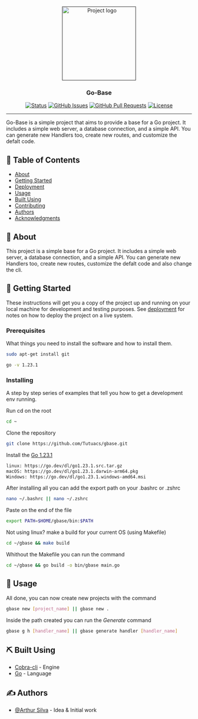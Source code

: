 <p align="center">
  <a href="" rel="noopener">
 <img class="" width=200px height=200px src="https://utfs.io/f/oB0PkguUYigmfpwItcvHJ0FhWIeXPNdfEA8DosjVt5Znw9zc" alt="Project logo"></a>
</p>

<h3 align="center">Go-Base</h3>

<div align="center">

[![Status](https://img.shields.io/badge/status-active-success.svg)]()
[![GitHub Issues](https://img.shields.io/github/issues/kylelobo/The-Documentation-Compendium.svg)](https://github.com/Tutuacs/gbase/issues)
[![GitHub Pull Requests](https://img.shields.io/github/issues-pr/kylelobo/The-Documentation-Compendium.svg)](https://github.com/Tutuacs/gbase/pulls)
[![License](https://img.shields.io/badge/license-MIT-blue.svg)](/LICENSE)

</div>

---

<p align=""> Go-Base is a simple project that aims to provide a base for a Go project. It includes a simple web server, a database connection, and a simple API. You can generate new Handlers too, create new routes, and customize the defalt code.
    <br> 
</p>

## 📝 Table of Contents

- [About](#about)
- [Getting Started](#getting_started)
- [Deployment](#deployment)
- [Usage](#usage)
- [Built Using](#built_using)
- [Contributing](../CONTRIBUTING.md)
- [Authors](#authors)
- [Acknowledgments](#acknowledgement)

## 🧐 About <a name = "about"></a>

This project is a simple base for a Go project. It includes a simple web server, a database connection, and a simple API. You can generate new Handlers too, create new routes, customize the defalt code and also change the cli.

## 🏁 Getting Started <a name = "getting_started"></a>

These instructions will get you a copy of the project up and running on your local machine for development and testing purposes. See [deployment](#deployment) for notes on how to deploy the project on a live system.

### Prerequisites

What things you need to install the software and how to install them.

```bash
sudo apt-get install git
```
```bash
go -v 1.23.1
```

### Installing

A step by step series of examples that tell you how to get a development env running.

Run cd on the root

```bash
cd ~
```
Clone the repository

```bash
git clone https://github.com/Tutuacs/gbase.git
```
Install the [Go 1.23.1](https://go.dev/dl/)

```bash
linux: https://go.dev/dl/go1.23.1.src.tar.gz
macOS: https://go.dev/dl/go1.23.1.darwin-arm64.pkg
Windows: https://go.dev/dl/go1.23.1.windows-amd64.msi
```

After installing all you can add the export path on your .bashrc or .zshrc

```bash
nano ~/.bashrc || nano ~/.zshrc
```

Paste on the end of the file
```bash
export PATH=$HOME/gbase/bin:$PATH
```

Not using linux? make a build for your current OS (using Makefile)
```bash
cd ~/gbase && make build
```

Whithout the Makefile you can run the command
```bash
cd ~/gbase && go build -o bin/gbase main.go
```

## 🎈 Usage <a name="usage"></a>

All done, you can now create new projects with the command

```bash
gbase new [project_name] || gbase new .
```
Inside the path created you can run the *Generate* command

```bash
gbase g h [handler_name] || gbase generate handler [handler_name]
```

## ⛏️ Built Using <a name = "built_using"></a>

- [Cobra-cli](https://github.com/spf13/cobra) - Engine
- [Go](https://go.dev/) - Language

## ✍️ Authors <a name = "authors"></a>

- [@Arthur Silva](https://github.com/Tutuacs) - Idea & Initial work
